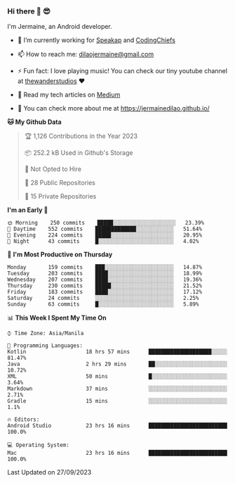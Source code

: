 ### Hi there 👋 😎
I'm Jermaine, an Android developer.

- 🔭 I’m currently working for [Speakap](https://www.speakap.com/) and [CodingChiefs](https://codingchiefs.com/en/)

- 📫 How to reach me: dilaojermaine@gmail.com

- ⚡ Fun fact: I love playing music! You can check our tiny youtube channel at [thewanderstudios](https://www.youtube.com/thewanderstudios) ♥️

- 📖 Read my tech articles on [Medium](https://jermainedilao.medium.com/)

- 👀 You can check more about me at https://jermainedilao.github.io/

<!--
**jermainedilao/jermainedilao** is a ✨ _special_ ✨ repository because its `README.md` (this file) appears on your GitHub profile.

Here are some ideas to get you started:

- 🔭 I’m currently working on ...
- 🌱 I’m currently learning ...
- 👯 I’m looking to collaborate on ...
- 🤔 I’m looking for help with ...
- 💬 Ask me about ...
- 📫 How to reach me: ...
- 😄 Pronouns: ...
- ⚡ Fun fact: ...
-->

<!--START_SECTION:waka-->
**🐱 My Github Data** 

> 🏆 1,126 Contributions in the Year 2023
 > 
> 📦 252.2 kB Used in Github's Storage 
 > 
> 🚫 Not Opted to Hire
 > 
> 📜 28 Public Repositories 
 > 
> 🔑 15 Private Repositories  
 > 
**I'm an Early 🐤** 

```text
🌞 Morning    250 commits    █████░░░░░░░░░░░░░░░░░░░░   23.39% 
🌆 Daytime    552 commits    █████████████░░░░░░░░░░░░   51.64% 
🌃 Evening    224 commits    █████░░░░░░░░░░░░░░░░░░░░   20.95% 
🌙 Night      43 commits     █░░░░░░░░░░░░░░░░░░░░░░░░   4.02%

```
📅 **I'm Most Productive on Thursday** 

```text
Monday       159 commits    ███░░░░░░░░░░░░░░░░░░░░░░   14.87% 
Tuesday      203 commits    ████░░░░░░░░░░░░░░░░░░░░░   18.99% 
Wednesday    207 commits    ████░░░░░░░░░░░░░░░░░░░░░   19.36% 
Thursday     230 commits    █████░░░░░░░░░░░░░░░░░░░░   21.52% 
Friday       183 commits    ████░░░░░░░░░░░░░░░░░░░░░   17.12% 
Saturday     24 commits     ░░░░░░░░░░░░░░░░░░░░░░░░░   2.25% 
Sunday       63 commits     █░░░░░░░░░░░░░░░░░░░░░░░░   5.89%

```


📊 **This Week I Spent My Time On** 

```text
⌚︎ Time Zone: Asia/Manila

💬 Programming Languages: 
Kotlin                   18 hrs 57 mins      ████████████████████░░░░░   81.47% 
Java                     2 hrs 29 mins       ██░░░░░░░░░░░░░░░░░░░░░░░   10.72% 
XML                      50 mins             █░░░░░░░░░░░░░░░░░░░░░░░░   3.64% 
Markdown                 37 mins             ░░░░░░░░░░░░░░░░░░░░░░░░░   2.71% 
Gradle                   15 mins             ░░░░░░░░░░░░░░░░░░░░░░░░░   1.1%

🔥 Editors: 
Android Studio           23 hrs 16 mins      █████████████████████████   100.0%

💻 Operating System: 
Mac                      23 hrs 16 mins      █████████████████████████   100.0%

```


 Last Updated on 27/09/2023
<!--END_SECTION:waka-->
